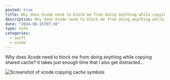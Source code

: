 ```yaml
---
posted: true
title: Why does Xcode need to block me from doing anything while copying shared cache? It takes just enough time that I also get distracted...
description: Why does Xcode need to block me from doing anything while doing this?
date: "2024-08-15T07:30"
type: note
categories: 
  - swift
  - xcode
---
```


Why does Xcode need to block me from doing anything while copying shared cache? It takes just enough time that I also get distracted...

![Screenshot of xcode copying cache symbols](https://share.heyjay.lol/NWGKVHfKPF2u.png)
